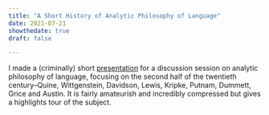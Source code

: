 ```yaml
---
title: "A Short History of Analytic Philosophy of Language"
date: 2021-07-21
showthedate: true
draft: false

---
```


I made a (criminally) short [presentation](../files/Short%20History%20of%20Philosophy%20of%20Language.pdf) for a discussion session on analytic philosophy of language, focusing on the second half of the twentieth century–Quine, Wittgenstein, Davidson, Lewis, Kripke, Putnam, Dummett, Grice and Austin. It is fairly amateurish and incredibly compressed but gives a highlights tour of the subject.  